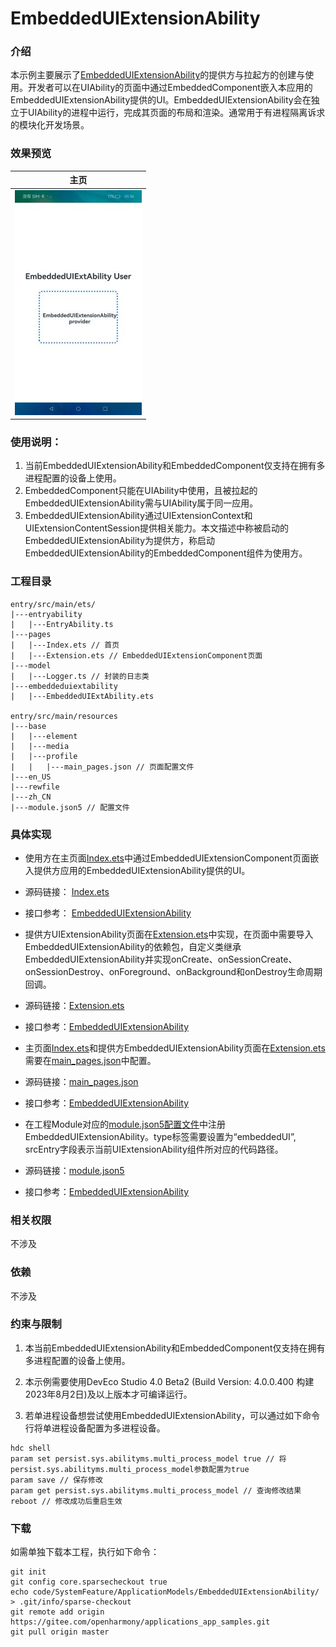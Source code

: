 # EmbeddedUIExtensionAbility

### 介绍

本示例主要展示了[EmbeddedUIExtensionAbility](https://gitee.com/openharmony/docs/blob/master/zh-cn/application-dev/reference/apis-ability-kit/js-apis-app-ability-embeddedUIExtensionAbility.md)的提供方与拉起方的创建与使用。开发者可以在UIAbility的页面中通过EmbeddedComponent嵌入本应用的EmbeddedUIExtensionAbility提供的UI。EmbeddedUIExtensionAbility会在独立于UIAbility的进程中运行，完成其页面的布局和渲染。通常用于有进程隔离诉求的模块化开发场景。

### 效果预览

| 主页                             |
| ------------------------------- |
| ![main.png](screenshots/main.png) |

### 使用说明：

1. 当前EmbeddedUIExtensionAbility和EmbeddedComponent仅支持在拥有多进程配置的设备上使用。
2. EmbeddedComponent只能在UIAbility中使用，且被拉起的EmbeddedUIExtensionAbility需与UIAbility属于同一应用。
3. EmbeddedUIExtensionAbility通过UIExtensionContext和UIExtensionContentSession提供相关能力。本文描述中称被启动的EmbeddedUIExtensionAbility为提供方，称启动EmbeddedUIExtensionAbility的EmbeddedComponent组件为使用方。

### 工程目录

```
entry/src/main/ets/
|---entryability
|   |---EntryAbility.ts
|---pages
|   |---Index.ets // 首页
|   |---Extension.ets // EmbeddedUIExtensionComponent页面
|---model
|   |---Logger.ts // 封装的日志类
|---embeddeduiextability
|   |---EmbeddedUIExtAbility.ets

entry/src/main/resources
|---base
|   |---element
|   |---media
|   |---profile
|   |   |---main_pages.json // 页面配置文件
|---en_US
|---rewfile
|---zh_CN
|---module.json5 // 配置文件
```

### 具体实现

* 使用方在主页面[Index.ets](entry/src/main/ets/pages/Index.ets)中通过EmbeddedUIExtensionComponent页面嵌入提供方应用的EmbeddedUIExtensionAbility提供的UI。

* 源码链接： [Index.ets](entry/src/main/ets/pages/Index.ets)

* 接口参考： [EmbeddedUIExtensionAbility](https://gitee.com/openharmony/docs/blob/master/zh-cn/application-dev/reference/apis-ability-kit/js-apis-app-ability-embeddedUIExtensionAbility.md)

* 提供方UIExtensionAbility页面在[Extension.ets](entry/src/main/ets/pages/Extension.ets)中实现，在页面中需要导入EmbeddedUIExtensionAbility的依赖包，自定义类继承EmbeddedUIExtensionAbility并实现onCreate、onSessionCreate、onSessionDestroy、onForeground、onBackground和onDestroy生命周期回调。

* 源码链接：[Extension.ets](entry/src/main/ets/pages/Extension.ets)

* 接口参考：[EmbeddedUIExtensionAbility](https://gitee.com/openharmony/docs/blob/master/zh-cn/application-dev/reference/apis-ability-kit/js-apis-app-ability-embeddedUIExtensionAbility.md)

* 主页面[Index.ets](entry/src/main/ets/pages/Index.ets)和提供方EmbeddedUIExtensionAbility页面在[Extension.ets](entry/src/main/ets/pages/Index.ets)需要在[main_pages.json](entry\src\main\resources\base\profile\main_pages.json)中配置。

* 源码链接：[main_pages.json](entry/src/main/resources/base/profile/main_pages.json)

* 接口参考：[EmbeddedUIExtensionAbility](https://gitee.com/openharmony/docs/blob/master/zh-cn/application-dev/reference/apis-ability-kit/js-apis-app-ability-embeddedUIExtensionAbility.md)

* 在工程Module对应的[module.json5配置文件](entry/src/main/module.json5)中注册EmbeddedUIExtensionAbility。type标签需要设置为“embeddedUI”, srcEntry字段表示当前UIExtensionAbility组件所对应的代码路径。

* 源码链接：[module.json5](entry/src/main/module.json5)

* 接口参考：[EmbeddedUIExtensionAbility](https://gitee.com/openharmony/docs/blob/master/zh-cn/application-dev/reference/apis-ability-kit/js-apis-app-ability-embeddedUIExtensionAbility.md)
### 相关权限

不涉及

### 依赖

不涉及

### 约束与限制

1. 本当前EmbeddedUIExtensionAbility和EmbeddedComponent仅支持在拥有多进程配置的设备上使用。
   
2. 本示例需要使用DevEco Studio 4.0 Beta2 (Build Version: 4.0.0.400 构建 2023年8月2日)及以上版本才可编译运行。

3. 若单进程设备想尝试使用EmbeddedUIExtensionAbility，可以通过如下命令行将单进程设备配置为多进程设备。

```
hdc shell
param set persist.sys.abilityms.multi_process_model true // 将persist.sys.abilityms.multi_process_model参数配置为true
param save // 保存修改
param get persist.sys.abilityms.multi_process_model // 查询修改结果
reboot // 修改成功后重启生效
```

### 下载

如需单独下载本工程，执行如下命令：

```
git init
git config core.sparsecheckout true
echo code/SystemFeature/ApplicationModels/EmbeddedUIExtensionAbility/ > .git/info/sparse-checkout
git remote add origin https://gitee.com/openharmony/applications_app_samples.git
git pull origin master
```